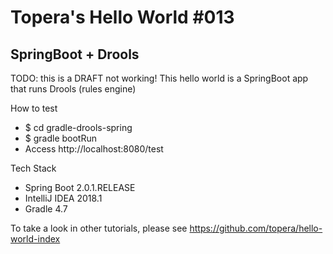 # Topera's Hello World #013
## SpringBoot + Drools
TODO: this is a DRAFT not working!
This hello world is a SpringBoot app that runs Drools (rules engine)

How to test
* $ cd gradle-drools-spring
* $ gradle bootRun
* Access http://localhost:8080/test

Tech Stack
* Spring Boot 2.0.1.RELEASE
* IntelliJ IDEA 2018.1
* Gradle 4.7

To take a look in other tutorials, please see https://github.com/topera/hello-world-index
